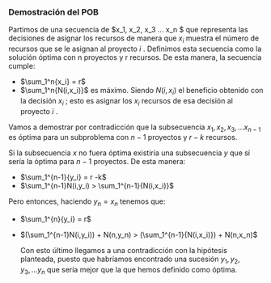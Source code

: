 ### Demostración del POB

Partimos de una secuencia de $x_1, x_2, x_3 ... x_n $ que representa las decisiones de asignar los recursos de manera que $x_i$ muestra el número de recursos que se le asignan al proyecto $i$ . Definimos esta secuencia como la solución óptima con n proyectos y r recursos. De esta manera, la secuencia cumple:

* $\sum_1^n{x_i} = r$
* $\sum_1^n{N(i,x_i)}$ es máximo. Siendo $N(i,x_i)$ el beneficio obtenido con la decisión $x_i$ ; esto es asignar los $x_i$ recursos de esa decisión al proyecto $i$ .

Vamos a demostrar por contradicción que la subsecuencia $x_1, x_2, x_3, ... x_{n-1}$ es óptima para un subproblema con $n-1$ proyectos y $r-k$ recursos.

Si la subsecuencia $x$ no fuera óptima existiría una subsecuencia $y$ que sí sería la óptima para $n-1$ proyectos. De esta manera:

* $\sum_1^{n-1}{y_i} = r -k$
* $\sum_1^{n-1}N(i,y_i) > \sum_1^{n-1}{N(i,x_i)}$

Pero entonces, haciendo $y_n = x_n$ tenemos que:

* $\sum_1^{n}{y_i} = r$

* $(\sum_1^{n-1}N(i,y_i)) + N(n,y_n) > (\sum_1^{n-1}{N(i,x_i)}) + N(n,x_n)$

  Con esto último llegamos a una contradicción con la hipótesis planteada, puesto que habríamos encontrado una sucesión $y_1, y_2, y_3, ... y_n$ que sería mejor que la que hemos definido como óptima.

